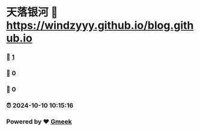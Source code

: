 # 天落银河 :link: https://windzyyy.github.io/blog.github.io 
### :page_facing_up: [1](https://windzyyy.github.io/blog.github.io/tag.html) 
### :speech_balloon: 0 
### :hibiscus: 0 
### :alarm_clock: 2024-10-10 10:15:16 
### Powered by :heart: [Gmeek](https://github.com/Meekdai/Gmeek)
